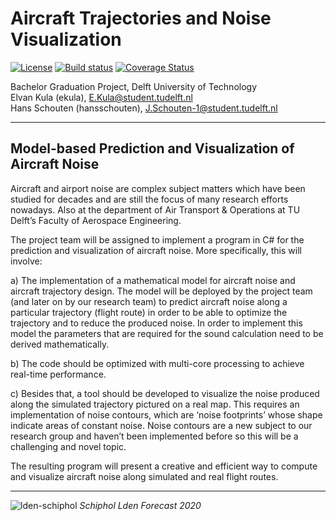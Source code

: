 # Aircraft Trajectories and Noise Visualization
[![License](http://img.shields.io/:license-mit-blue.svg?style=flat-square)](http://badges.mit-license.org)
[![Build status](https://ci.appveyor.com/api/projects/status/wptia5rpaq5c6b46?svg=true)](https://ci.appveyor.com/project/Hansschouten/aircraft-trajectories)
[![Coverage Status](https://coveralls.io/repos/github/Hansschouten/Aircraft-Trajectories/badge.svg?branch=speedup&)](https://coveralls.io/github/Hansschouten/Aircraft-Trajectories?branch=master)


Bachelor Graduation Project, Delft University of Technology<br>
Elvan Kula (ekula), E.Kula@student.tudelft.nl<br>
Hans Schouten (hansschouten), J.Schouten-1@student.tudelft.nl

----
Model-based Prediction and Visualization of Aircraft Noise
----

Aircraft and airport noise are complex subject matters which have been studied for decades and are still the focus of many research efforts nowadays. Also at the department of Air Transport & Operations at TU Delft’s Faculty of Aerospace Engineering.

The project team will be assigned to implement a program in C# for the prediction and visualization of aircraft noise. More specifically, this will involve:

a)	The implementation of a mathematical model for aircraft noise and aircraft trajectory design. The model will be deployed by the project team (and later on by our research team) to predict aircraft noise along a particular trajectory (flight route) in order to be able to optimize the trajectory and to reduce the produced noise. In order to implement this model the parameters that are required for the sound calculation need to be derived mathematically.

b)	The code should be optimized with multi-core processing to achieve real-time performance.

c)	Besides that, a tool should be developed to visualize the noise produced along the simulated trajectory pictured on a real map. This requires an implementation of noise contours, which are ‘noise footprints’ whose shape indicate areas of constant noise. Noise contours are a new subject to our research group and haven’t been implemented before so this will be a challenging and novel topic.

The resulting program will present a creative and efficient way to compute and visualize aircraft noise along simulated and real flight routes.

----
![lden-schiphol](https://user-images.githubusercontent.com/5946444/71098363-e26ddc00-21b1-11ea-8279-77a35b3abe9a.png)
_Schiphol Lden Forecast 2020_
